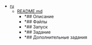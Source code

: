 - <a href = "E:\Node_projects\Node_Way\ArchivTSH_2\ArhivTimur_2\InversionOfControl-master\interfaceWrapper\ru\cat.ru\dir.ru.md">ru</a>
    - <a href = "E:\Node_projects\Node_Way\ArchivTSH_2\ArhivTimur_2\InversionOfControl-master\interfaceWrapper\ru\README.md">README.md</a>
        - *## Описание
        - *## Файлы
        - *## Запуск
        - *## Задание
        - *## Дополнительные задания
